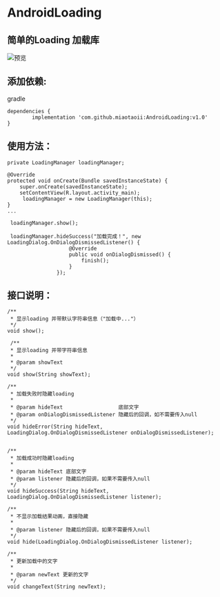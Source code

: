 # AndroidLoading
## 简单的Loading 加载库

![预览](https://github.com/miaotaoii/AndroidLoading/blob/master/show.gif?raw=true)
## 添加依赖: 
gradle

	dependencies {
	        implementation 'com.github.miaotaoii:AndroidLoading:v1.0'
	}

## 使用方法：

    private LoadingManager loadingManager;

    @Override
    protected void onCreate(Bundle savedInstanceState) {
        super.onCreate(savedInstanceState);
        setContentView(R.layout.activity_main);
         loadingManager = new LoadingManager(this);
    }
    ...
           
     loadingManager.show();
            
     loadingManager.hideSuccess("加载完成！", new LoadingDialog.OnDialogDismissedListener() {
                        @Override
                        public void onDialogDismissed() {
                            finish();
                        }
                    });
                    
## 接口说明：
 


    /**
     * 显示loading 并带默认字符串信息（"加载中..."）
     */
    void show();
    
     /**
     * 显示loading 并带字符串信息
     *
     * @param showText
     */
    void show(String showText);

    /**
     * 加载失败时隐藏loading
     *
     * @param hideText                  底部文字
     * @param onDialogDismissedListener 隐藏后的回调，如不需要传入null
     */
    void hideError(String hideText, LoadingDialog.OnDialogDismissedListener onDialogDismissedListener);


    /**
     * 加载成功时隐藏loading
     *
     * @param hideText 底部文字
     * @param listener 隐藏后的回调，如果不需要传入null
     */
    void hideSuccess(String hideText, LoadingDialog.OnDialogDismissedListener listener);

    /**
     * 不显示加载结果动画，直接隐藏
     *
     * @param listener 隐藏后的回调，如果不需要传入null
     */
    void hide(LoadingDialog.OnDialogDismissedListener listener);

    /**
     * 更新加载中的文字
     *
     * @param newText 更新的文字
     */
    void changeText(String newText);

